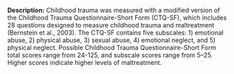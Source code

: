 **Description:** Childhood trauma was measured with a modified version 
of the Childhood Trauma Questionnaire-Short Form (CTQ-SF), which includes 28 
questions designed to measure childhood trauma and maltreatment 
(Bernstein et al., 2003). The CTQ-SF contains five subscales: 1) emotional abuse, 
2) physical abuse, 3) sexual abuse, 4) emotional neglect, and 5) physical neglect. 
Possible Childhood Trauma Questionnaire-Short Form total scores range from 24-125, 
and subscale scores range from 5–25. Higher scores indicate higher levels of 
maltreatment.    


